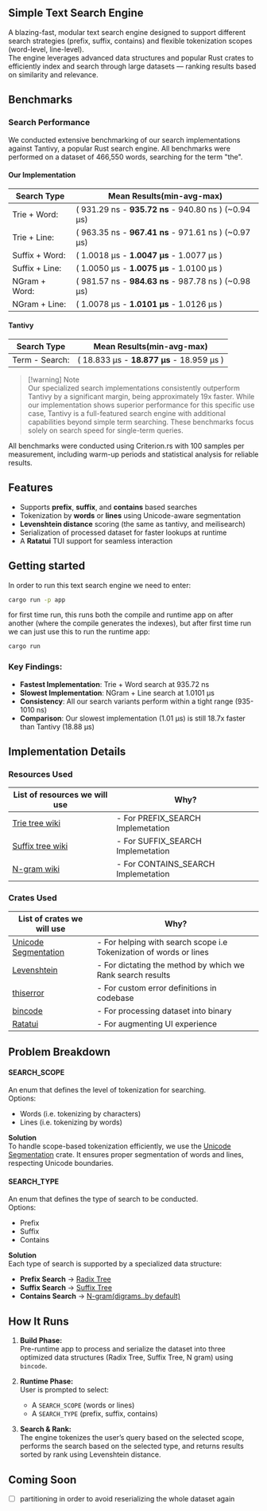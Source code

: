 ## Simple Text Search Engine

A blazing-fast, modular text search engine designed to support different search strategies (prefix, suffix, contains) and flexible tokenization scopes (word-level, line-level).  
The engine leverages advanced data structures and popular Rust crates to efficiently index and search through large datasets — ranking results based on similarity and relevance.

## Benchmarks

### Search Performance

We conducted extensive benchmarking of our search implementations against Tantivy, a popular Rust search engine. All benchmarks were performed on a dataset of 466,550 words, searching for the term "the".

#### Our Implementation

| Search Type | Mean Results(min-avg-max) |
| -------------- | --------------- |
| Trie + Word: | ( 931.29 ns - **935.72 ns** - 940.80 ns ) (~0.94 µs) |
| Trie + Line: | ( 963.35 ns - **967.41 ns** - 971.61 ns ) (~0.97 µs) |
| Suffix + Word: | ( 1.0018 µs - **1.0047 µs** - 1.0077 µs ) |
| Suffix + Line: | ( 1.0050 µs - **1.0075 µs** - 1.0100 µs )|
|NGram + Word: |  ( 981.57 ns - **984.63 ns** - 987.78 ns ) (~0.98 µs)|
|NGram + Line: | ( 1.0078 µs - **1.0101 µs** - 1.0126 µs )|

#### Tantivy

| Search Type | Mean Results(min-avg-max) |
| -------------- | --------------- |
| Term - Search: | ( 18.833 µs - **18.877 µs** - 18.959 µs )  |

> [!warning] Note<br/>
> Our specialized search implementations consistently outperform Tantivy by a significant margin, being approximately 19x faster. 
> While our implementation shows superior performance for this specific use case, Tantivy is a full-featured search engine with additional capabilities beyond simple term searching. These benchmarks focus solely on search speed for single-term queries.

All benchmarks were conducted using Criterion.rs with 100 samples per measurement, including warm-up periods and statistical analysis for reliable results.

## Features

- Supports **prefix**, **suffix**, and **contains** based searches  
- Tokenization by **words** or **lines** using Unicode-aware segmentation  
- **Levenshtein distance** scoring (the same as tantivy, and meilisearch)
- Serialization of processed dataset for faster lookups at runtime  
- A **Ratatui** TUI support for seamless interaction

## Getting started
In order to run this text search engine we need to enter:
```bash
cargo run -p app
```
for first time run, this runs both the compile and runtime app on after another (where the compile generates the indexes), but after first time run we can just use this to run the runtime app:
```bash
cargo run
```

### Key Findings:
- **Fastest Implementation**: Trie + Word search at 935.72 ns
- **Slowest Implementation**: NGram + Line search at 1.0101 µs
- **Consistency**: All our search variants perform within a tight range (935-1010 ns)
- **Comparison**: Our slowest implementation (1.01 µs) is still 18.7x faster than Tantivy (18.88 µs)

## Implementation Details

### Resources Used

| List of resources we will use | Why? |
| ------------- | ---|
| [Trie tree wiki](https://en.wikipedia.org/wiki/Trie) | - For PREFIX_SEARCH Implemetation  |
| [Suffix tree wiki](https://en.m.wikipedia.org/wiki/Suffix_tree) | - For SUFFIX_SEARCH Implemetation |
| [N-gram wiki](https://en.wikipedia.org/wiki/N-gram) | - For CONTAINS_SEARCH Implemetation |

### Crates Used

| List of crates we will use | Why? |
| ------------- |---|
| [Unicode Segmentation](https://crates.io/crates/unicode-segmentation) | - For helping with search scope i.e Tokenization of words or lines |
| [Levenshtein](https://crates.io/crates/levenshtein)  | - For dictating the method by which we Rank search results |
| [thiserror](https://crates.io/crates/thiserror)  | - For custom error definitions in codebase |
| [bincode](https://crates.io/crates/bincode)  | - For processing dataset into binary  |
| [Ratatui](https://crates.io/crates/ratatui)  | - For augmenting UI experience |

## Problem Breakdown

#### SEARCH_SCOPE

An enum that defines the level of tokenization for searching.  
Options:  
- Words (i.e. tokenizing by characters)
- Lines (i.e. tokenizing by words)

**Solution**  
To handle scope-based tokenization efficiently, we use the [Unicode Segmentation](https://crates.io/crates/unicode-segmentation) crate. It ensures proper segmentation of words and lines, respecting Unicode boundaries.

#### SEARCH_TYPE

An enum that defines the type of search to be conducted.  
Options:  
- Prefix
- Suffix
- Contains

**Solution**  
Each type of search is supported by a specialized data structure:

- **Prefix Search** → [Radix Tree](https://en.wikipedia.org/wiki/Radix_tree)  
- **Suffix Search** → [Suffix Tree](https://en.m.wikipedia.org/wiki/Suffix_tree)  
- **Contains Search** → [N-gram(digrams..by default)](https://en.wikipedia.org/wiki/N-gram)

## How It Runs

1. **Build Phase:**  
   Pre-runtime app to process and serialize the dataset into three optimized data structures (Radix Tree, Suffix Tree, N gram) using `bincode`.

2. **Runtime Phase:**  
   User is prompted to select:
   - A `SEARCH_SCOPE` (words or lines)
   - A `SEARCH_TYPE` (prefix, suffix, contains)

3. **Search & Rank:**  
   The engine tokenizes the user’s query based on the selected scope, performs the search based on the selected type, and returns results sorted by rank using Levenshtein distance.

## Coming Soon
- [ ] partitioning in order to avoid reserializing the whole dataset again
